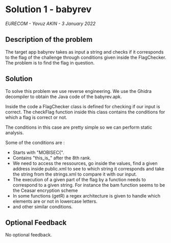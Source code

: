 # Solution 1 - babyrev

*EURECOM - Yavuz AKIN - 3 January 2022*

## Description of the problem

The target app babyrev takes as input a string and checks if it corresponds to the flag of the challenge through conditions given inside the FlagChecker. The problem is to find the flag in question.

## Solution

To solve this problem we use reverse engineering. We use the Ghidra decompiler to obtain the Java code of the babyrev.apk. 

Inside the code a FlagChecker class is defined for checking if our input is correct. The checkFlag function inside this class contains the conditions for which a flag is correct or not. 

The conditions in this case are pretty simple so we can perform static analysis.

Some of the conditions are :

- Starts with "MOBISEC{".
- Contains "this\_is_" after the 8th rank.
- We need to access the ressources, go inside the values, find a given address inside public.xml to see to which string it corresponds and take the string from the strings.xml to compare it with our input.
- The execution of a given part of the flag by a function needs to correspond to a given string. For instance the bam function seems to be the Ceasar encryption scheme
- In some functions (getR) a regex architecture is given to handle which elements are or not in lowercase letters.
- and other similar conditions.




## Optional Feedback

No optional feedback.
